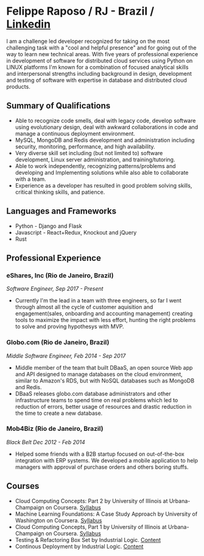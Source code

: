 Felippe Raposo / RJ - Brazil  / [Linkedin](https://www.linkedin.com/in/felippe-da-motta-raposo-88aa0562/)
==========================================================================================================

I am a challenge led developer recognized for taking on the most challenging task with a "cool and helpful presence" and for going out of the way to learn new technical areas. With five years of professional experience in development of software for distributed cloud services using Python on LINUX platforms I'm known for a combination of focused analytical skills and interpersonal strengths including background in design, development and testing of software with expertise in database and distributed cloud products.

Summary of Qualifications
-------------------------
* Able to recognize code smells, deal with legacy code, develop software using 
  evolutionary design, deal with awkward collaborations in code and manage a 
  continuous deployment environment.
* MySQL, MongoDB and Redis development and administration including security,
  monitoring, performance, and high availability.
* Very diverse skill set including (but not limited to) software development,
  Linux server administration, and training/tutoring.
* Able to work independently, recognizing patterns/problems and developing and
  Implementing solutions while also able to collaborate with a team.
* Experience as a developer has resulted in good problem solving skills, 
  critical thinking skills, and patience.

Languages and Frameworks
-----------------
* Python - Django and Flask
* Javascript - React+Redux, Knockout and jQuery
* Rust

Professional Experience
-----------------------
### eShares, Inc (Rio de Janeiro, Brazil)

_Software Engineer, Sep 2017 - Present_

* Currently I'm the lead in a team with three engineers, so far I went through almost all the cycle of customer aquisition and engagement(sales, onboarding and  accounting management) creating tools to maximize the impact with less effort, hunting the right problems to solve and proving hypothesys with MVP.

### Globo.com (Rio de Janeiro, Brazil)

_Middle Software Engineer, Feb 2014 - Sep 2017_

* Middle member of the team that built DBaaS, an open source
  Web app and API designed to manage databases on the cloud environment, 
  similar to Amazon's RDS, but with NoSQL databases such as MongoDB and Redis.
* DBaaS releases globo.com database administrators and other infrastructure teams 
  to spend time on real problems which led to reduction of errors, better usage of 
  resources and drastic reduction in the time to create a new database.

### Mob4Biz (Rio de Janeiro, Brazil)

_Black Belt Dec 2012 - Feb 2014_

* Helped some friends with a B2B startup focused on out-of-the-box integration with ERP systems. 
We developed a mobile application to help managers with approval of purchase orders and others boring stuffs.

Courses
----------------------------

* Cloud Computing Concepts: Part 2 by University of Illinois at Urbana-Champaign on Coursera. [Syllabus](https://www.coursera.org/learn/cloud-computing)
* Machine Learning Foundations: A Case Study Approach by University of Washington on Coursera. [Syllabus](https://www.coursera.org/learn/ml-foundations)
* Cloud Computing Concepts, Part 1 by University of Illinois at Urbana-Champaign on Coursera. [Syllabus](https://www.coursera.org/learn/cloud-computing-2)
* Testing & Refactoring Box Set by Industrial Logic. [Content](https://elearning.industriallogic.com/gh/submit?Action=AlbumContentsAction&album=trw&devLanguage=Java)
* Continous Deployment by Industrial Logic. [Content](https://elearning.industriallogic.com/gh/submit?Action=AlbumContentsAction&album=continuousDeployment&devLanguage=Python)
